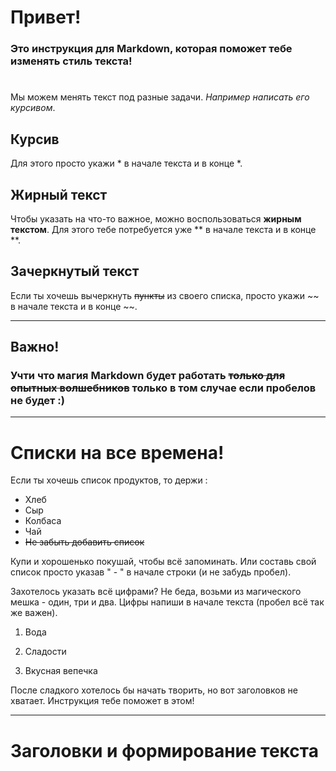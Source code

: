 # Привет! 
### **Это инструкция для Markdown, которая поможет тебе изменять стиль текста!**
#
Мы можем менять текст под разные задачи. *Например написать его курсивом*.

## Курсив ##

Для этого просто укажи * в начале текста и в конце *.

## Жирный текст

Чтобы указать на что-то важное, можно воспользоваться **жирным текстом**. Для этого тебе потребуется уже ** в начале текста и в конце **.

## Зачеркнутый текст

Если ты хочешь вычеркнуть ~~пункты~~ из своего списка, просто укажи ~~ в начале текста и в конце ~~.

---
## Важно!
### Учти что магия Markdown будет работать ~~только для опытных волшебников~~ только в том случае если пробелов не будет :)
---
# Списки на все времена!

Если ты хочешь список продуктов, то держи :
- Хлеб
- Сыр
- Колбаса
- Чай
- ~~Не забыть добавить список~~

Купи и хорошенько покушай, чтобы всё запоминать. Или составь свой список просто указав " - " в начале строки (и не забудь пробел).

Захотелось указать всё цифрами? Не беда, возьми из магического мешка - один, три и два. Цифры напиши в начале текста (пробел всё так же важен).

1. Вода

2. Сладости

3. Вкусная вепечка

После сладкого хотелось бы начать творить, но вот заголовков не хватает. Инструкция тебе поможет в этом!

---
# Заголовки и формирование текста